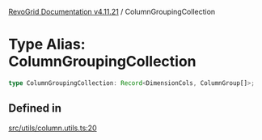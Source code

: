 [RevoGrid Documentation v4.11.21](README.md) / ColumnGroupingCollection

# Type Alias: ColumnGroupingCollection

```ts
type ColumnGroupingCollection: Record<DimensionCols, ColumnGroup[]>;
```

## Defined in

[src/utils/column.utils.ts:20](https://github.com/revolist/revogrid/blob/a0e7ff1e32285a85a0644789b55a183ad196d0cf/src/utils/column.utils.ts#L20)
